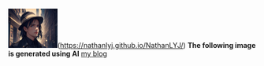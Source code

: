 <img src="./Ai_images/long%20hair%20mafia.png" width="100" height="80"/>(https://nathanlyj.github.io/NathanLYJ/) **The following image is generated using AI**
[my blog](https://nathanlyj.github.io/NathanLYJ/)